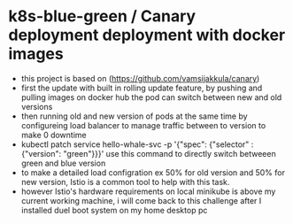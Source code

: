 # k8s-blue-green / Canary deployment deployment with docker images
* this project is based on (https://github.com/vamsijakkula/canary)
* first the update with built in rolling update feature, by pushing and pulling images on docker hub the pod can switch between new and old versions
* then running old and new version of pods at the same time by configureing load  balancer to manage traffic between to version to make 0 downtime 
* kubectl patch service hello-whale-svc -p '{"spec": {"selector" :{"version": "green"}}}' use this command to directly switch betweeen green and blue version
* to make a detailed load configration ex 50% for old version and 50% for new version, Istio is a common tool to help with this task.
* however Istio's hardware requirements on local minikube is above my current working machine, i will come back to this challenge after I installed duel boot system on my home desktop pc
